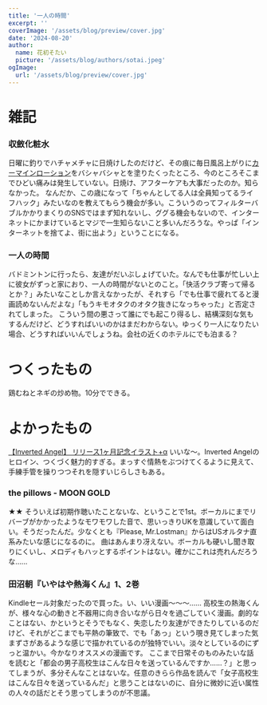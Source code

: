 ```yaml
---
title: '一人の時間'
excerpt: ''
coverImage: '/assets/blog/preview/cover.jpg'
date: '2024-08-20'
author:
  name: 花初そたい
  picture: '/assets/blog/authors/sotai.jpeg'
ogImage:
  url: '/assets/blog/preview/cover.jpg'
---
```

# 雑記
### 収斂化粧水
日曜に釣りでハチャメチャに日焼けしたのだけど、その痕に毎日風呂上がりに[カーマインローション](https://www.shiseido.co.jp/sw/onlinestore/products/083601.html)をバシャバシャとを塗りたくったところ、今のところそこまでひどい痛みは発生していない。日焼け、アフターケアも大事だったのか。知らなかった。
なんだか、この歳になって「ちゃんとしてる人は全員知ってるライフハック」みたいなのを教えてもらう機会が多い。こういうのってフィルターバブルかかりまくりのSNSではまず知れないし、ググる機会もないので、インターネットにかまけているとマジで一生知らないこと多いんだろうな。やっぱ「インターネットを捨てよ、街に出よう」ということになる。

### 一人の時間
バドミントンに行ったら、友達がだいぶしょげていた。なんでも仕事が忙しい上に彼女がずっと家におり、一人の時間がないとのこと。「快活クラブ寄って帰るとか？」みたいなことしか言えなかったが、それすら「でも仕事で疲れてると漫画読めないんだよな」「もうキモオタクのオタク抜きになっちゃった」と否定されてしまった。
こういう間の悪さって誰にでも起こり得るし、結構深刻な気もするんだけど、どうすればいいのかはまだわからない。ゆっくり一人になりたい場合、どうすればいいんでしょうね。会社の近くのホテルにでも泊まる？

# つくったもの
鶏むねとネギの炒め物。10分でできる。

# よかったもの
[【Inverted Angel】 リリース1ヶ月記念イラスト+α](https://note.com/shitou_kaito/n/nbfdd2450b54c)
いいな～。Inverted Angelのヒロイン、つくづく魅力的すぎる。まっすぐ情熱をぶつけてくるように見えて、手練手管を操りつつそれを隠すいじらしさもある。

### the pillows - MOON GOLD
★★
そういえば初期作聴いたことないな、ということで1st。ボーカルにまでリバーブがかかったようなモワモワした音で、思いっきりUKを意識していて面白い。そうだったんだ。少なくとも『Please, Mr.Lostman』からはUSオルタナ直系みたいな感じになるのに。
曲はあんまり冴えない。ボーカルも硬いし聞き取りにくいし、メロディもハッとするポイントはない。確かにこれは売れんだろうな……

### 田沼朝『いやはや熱海くん』1、2巻
Kindleセール対象だったので買った。い、いい漫画～～～……
高校生の熱海くんが、様々な心の動きと不器用に向き合いながら日々を過ごしていく漫画。劇的なことはない、かというとそうでもなく、失恋したり友達ができたりしているのだけど、それがどこまでも平熱の筆致で、でも「あっ」という覗き見てしまった気まずさがあるような感じで描かれているのが独特でいい。淡々としているのにずっと温かい。今かなりオススメの漫画です。
ここまで日常そのものみたいな話を読むと「都会の男子高校生はこんな日々を送っているんですか……？」と思ってしまうが、多分そんなことはないな。任意のきらら作品を読んで「女子高校生はこんな日々を送っているんだ」と思うことはないのに、自分に微妙に近い属性の人々の話だとそう思ってしまうのが不思議。
